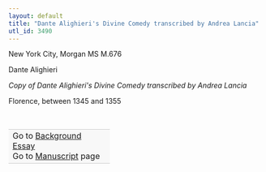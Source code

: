 ```yaml
---
layout: default
title: "Dante Alighieri's Divine Comedy transcribed by Andrea Lancia"
utl_id: 3490
---
```



New York City, Morgan MS M.676


Dante Alighieri


*Copy of Dante Alighieri's Divine Comedy transcribed by Andrea Lancia*


Florence, between 1345 and 1355


 

<table border="0.5" cellpadding="1" cellspacing="1" style="width: 200px; background-color:#F8F8F8;"><tbody style="border-color:#ccc"><tr style="border-color:#ccc"><td>Go to <a href="https://centerfordigitalhumanities.github.io/Newberry-Italian-paleography/essay/303" target="_blank">Background Essay</a><br />
			Go to <a href="https://centerfordigitalhumanities.github.io/Newberry-Italian-paleography/www/record.html?id=303" target="_blank">Manuscript</a> page</td>
</tr></tbody></table>
